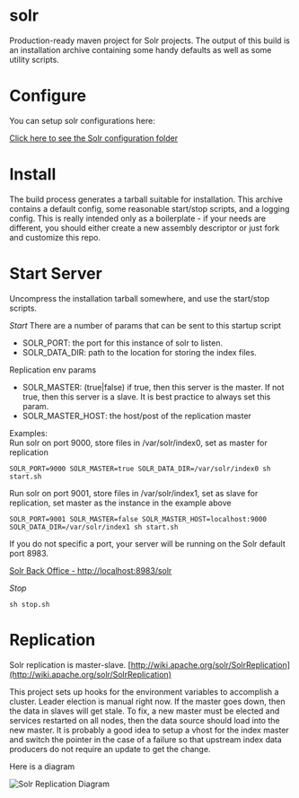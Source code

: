 solr
====

Production-ready maven project for Solr projects. The output of this build is an installation archive containing
some handy defaults as well as some utility scripts.

Configure
=========
You can setup solr configurations here:

[Click here to see the Solr configuration folder](https://github.com/vast-eng/solr/tree/master/src/main/config)


Install 
=======
The build process generates a tarball suitable for installation. This archive contains a default config,
some reasonable start/stop scripts, and a logging config. This is really intended only as a boilerplate - if your
needs are different, you should either create a new assembly descriptor or just fork and customize this repo.

Start Server
============

Uncompress the installation tarball somewhere, and use the start/stop scripts.

*Start*
There are a number of params that can be sent to this startup script

* SOLR_PORT: the port for this instance of solr to listen.
* SOLR_DATA_DIR: path to the location for storing the index files.

Replication env params
* SOLR_MASTER: (true|false) if true, then this server is the master.  If not true, then this server is a slave.   It is best practice to always set this param.
* SOLR_MASTER_HOST: the host/post of the replication master

Examples:  
Run solr on port 9000, store files in /var/solr/index0, set as master for replication 

```
SOLR_PORT=9000 SOLR_MASTER=true SOLR_DATA_DIR=/var/solr/index0 sh start.sh
```

Run solr on port 9001, store files in /var/solr/index1, set as slave for replication, set master as the instance in the example above

```
SOLR_PORT=9001 SOLR_MASTER=false SOLR_MASTER_HOST=localhost:9000 SOLR_DATA_DIR=/var/solr/index1 sh start.sh
```

If you do not specific a port, your server will be running on the Solr default port 8983.  

[Solr Back Office - http://localhost:8983/solr](http://localhost:8983/solr)

*Stop*
```
sh stop.sh
```

Replication
===========
Solr replication is master-slave. [http://wiki.apache.org/solr/SolrReplication](http://wiki.apache.org/solr/SolrReplication)

This project sets up hooks for the environment variables to accomplish a cluster.  Leader election is manual right now.  If the master goes down, then the data in slaves will get stale.  To fix, a new master must be elected and services restarted on all nodes, then the data source should load into the new master.  It is probably a good idea to setup a vhost for the index master and switch the pointer in the case of a failure so that upstream index data producers do not require an update to get the change.

Here is a diagram

![Solr Replication Diagram](https://raw.github.com/vast-eng/solr/master/docs/solr-replication.png "Solr Replication")



